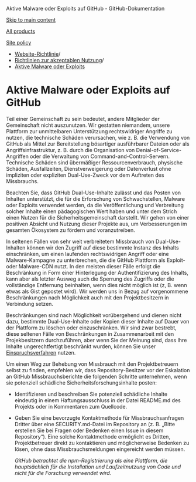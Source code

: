 Aktive Malware oder Exploits auf GitHub - GitHub-Dokumentation

[Skip to main content](#main-content)

[All products](/de)

[Site policy](/site-policy)

* [Website-Richtlinie](/de/site-policy)/
* [Richtlinien zur akzeptablen Nutzung](/de/site-policy/acceptable-use-policies)/
* [Aktive Malware oder Exploits](/de/site-policy/acceptable-use-policies/github-active-malware-or-exploits)

Aktive Malware oder Exploits auf GitHub
==========

Teil einer Gemeinschaft zu sein bedeutet, andere Mitglieder der Gemeinschaft nicht auszunutzen. Wir gestatten niemandem, unsere Plattform zur unmittelbaren Unterstützung rechtswidriger Angriffe zu nutzen, die technische Schäden verursachen, wie z. B. die Verwendung von GitHub als Mittel zur Bereitstellung bösartiger ausführbarer Dateien oder als Angriffsinfrastruktur, z. B. durch die Organisation von Denial-of-Service-Angriffen oder die Verwaltung von Command-and-Control-Servern. Technische Schäden sind übermäßiger Ressourcenverbrauch, physische Schäden, Ausfallzeiten, Dienstverweigerung oder Datenverlust ohne impliziten oder expliziten Dual-Use-Zweck vor dem Auftreten des Missbrauchs.

 Beachten Sie, dass GitHub Dual-Use-Inhalte zulässt und das Posten von Inhalten unterstützt, die für die Erforschung von Schwachstellen, Malware oder Exploits verwendet werden, da die Veröffentlichung und Verbreitung solcher Inhalte einen pädagogischen Wert haben und unter dem Strich einen Nutzen für die Sicherheitsgemeinschaft darstellt. Wir gehen von einer positiven Absicht und Nutzung dieser Projekte aus, um Verbesserungen im gesamten Ökosystem zu fördern und voranzutreiben.

 In seltenen Fällen von sehr weit verbreitetem Missbrauch von Dual-Use-Inhalten können wir den Zugriff auf diese bestimmte Instanz des Inhalts einschränken, um einen laufenden rechtswidrigen Angriff oder eine Malware-Kampagne zu unterbrechen, die die GitHub Plattform als Exploit- oder Malware-CDN nutzt. In den meisten dieser Fälle erfolgt die Beschränkung in Form einer Hinterlegung der Authentifizierung des Inhalts, kann aber als letzter Ausweg auch die Sperrung des Zugriffs oder die vollständige Entfernung beinhalten, wenn dies nicht möglich ist (z, B. wenn etwas als Gist gepostet wird). Wir werden uns in Bezug auf vorgenommene Beschränkungen nach Möglichkeit auch mit den Projektbesitzern in Verbindung setzen.

 Beschränkungen sind nach Möglichkeit vorübergehend und dienen nicht dazu, bestimmte Dual-Use-Inhalte oder Kopien dieser Inhalte auf Dauer von der Plattform zu löschen oder einzuschränken. Wir sind zwar bestrebt, diese seltenen Fälle von Beschränkungen in Zusammenarbeit mit den Projekbesitzern durchzuführen, aber wenn Sie der Meinung sind, dass Ihre Inhalte ungerechtfertigt beschränkt wurden, können Sie unser [Einspruchsverfahren](/de/site-policy/acceptable-use-policies/github-appeal-and-reinstatement) nutzen.

 Um einen Weg zur Behebung von Missbrauch mit den Projektbetreuern selbst zu finden, empfehlen wir, dass Repository-Besitzer vor der Eskalation an GitHub Missbrauchsberichte die folgenden Schritte unternehmen, wenn sie potenziell schädliche Sicherheitsforschungsinhalte posten:

* Identifizieren und beschreiben Sie potenziell schädliche Inhalte eindeutig in einem Haftungsausschluss in der Datei README.md des Projekts oder in Kommentaren zum Quellcode.

* Geben Sie eine bevorzugte Kontaktmethode für Missbrauchsanfragen Dritter über eine SECURITY.md-Datei im Repository an (z. B. „Bitte erstellen Sie bei Fragen oder Bedenken einen Issue in diesem Repository“). Eine solche Kontaktmethode ermöglicht es Dritten, Projektbetreuer direkt zu kontaktieren und möglicherweise Bedenken zu lösen, ohne dass Missbrauchsmeldungen eingereicht werden müssen.

  *GitHub betrachtet die npm-Registrierung als eine Plattform, die hauptsächlich für die Installation und Laufzeitnutzung von Code und nicht für die Forschung verwendet wird.*
